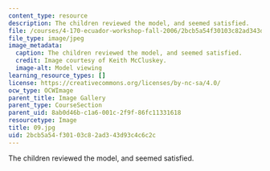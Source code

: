 ```yaml
---
content_type: resource
description: The children reviewed the model, and seemed satisfied.
file: /courses/4-170-ecuador-workshop-fall-2006/2bcb5a54f30103c82ad343d93c4c6c2c_09.jpg
file_type: image/jpeg
image_metadata:
  caption: The children reviewed the model, and seemed satisfied.
  credit: Image courtesy of Keith McCluskey.
  image-alt: Model viewing
learning_resource_types: []
license: https://creativecommons.org/licenses/by-nc-sa/4.0/
ocw_type: OCWImage
parent_title: Image Gallery
parent_type: CourseSection
parent_uid: 8ab0d46b-c1a6-001c-2f9f-86fc11331618
resourcetype: Image
title: 09.jpg
uid: 2bcb5a54-f301-03c8-2ad3-43d93c4c6c2c
---
```

The children reviewed the model, and seemed satisfied.